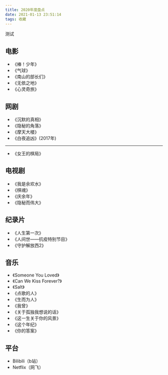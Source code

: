 ```yaml
---
title: 2020年度盘点
date: 2021-01-13 23:51:14
tags: 收藏
---
```


测试

## 电影

- 《棒！少年》
- 《气球》
- 《南山的部长们》
- 《无依之地》
- 《心灵奇旅》

## 网剧

- 《沉默的真相》
- 《隐秘的角落》
- 《摩天大楼》
- 《白夜追凶》(2017年)

---

- 《女王的棋局》

## 电视剧

- 《我是余欢水》
- 《棋魂》
- 《庆余年》
- 《隐秘而伟大》

## 纪录片

- 《人生第一次》
- 《人间世——抗疫特别节目》
- 《守护解放西2》

## 音乐

- 《Someone You Loved》
- 《Can We Kiss Forever?》
- 《Salt》
- 《点歌的人》
- 《生而为人》
- 《我曾》
- 《关于孤独我想说的话》
- 《这一生关于你的风景》
- 《这个年纪》
- 《你的答案》

## 平台

- Bilibili（b站）
- Netflix（网飞）

